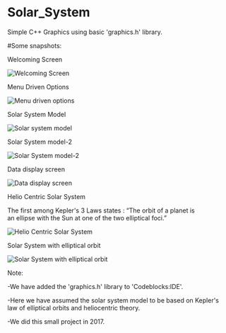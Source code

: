 # Solar_System
Simple C++ Graphics using basic 'graphics.h' library.

#Some snapshots:

Welcoming Screen

![Welcoming Screen](https://github.com/Kashyap-Nirmal/CPP-practice/blob/main/Graphics.h/Solar_System/1.png)

Menu Driven Options

![Menu driven options](https://github.com/Kashyap-Nirmal/CPP-practice/blob/main/Graphics.h/Solar_System/2.png)

Solar System Model

![Solar system model](https://github.com/Kashyap-Nirmal/CPP-practice/blob/main/Graphics.h/Solar_System/3.png)

Solar System model-2

![Solar System model-2](https://github.com/Kashyap-Nirmal/CPP-practice/blob/main/Graphics.h/Solar_System/4.png)

Data display screen

![Data display screen](https://github.com/Kashyap-Nirmal/CPP-practice/blob/main/Graphics.h/Solar_System/5.png)

Helio Centric Solar System

The first among Kepler's 3 Laws states :
     “The orbit of a planet is an ellipse with the Sun at one of the two elliptical foci.”

![Helio Centric Solar System](https://github.com/Kashyap-Nirmal/CPP-practice/blob/main/Graphics.h/Solar_System/Heliocentric.jpg)

Solar System with elliptical orbit

![Solar System with elliptical orbit](https://github.com/Kashyap-Nirmal/CPP-practice/blob/main/Graphics.h/Solar_System/Solar_System.jpg)

Note: 

-We have added the 'graphics.h' library to 'Codeblocks:IDE'.

-Here we have assumed the solar system model to be based on Kepler's law of elliptical orbits and heliocentric theory.

-We did this small project in 2017.
